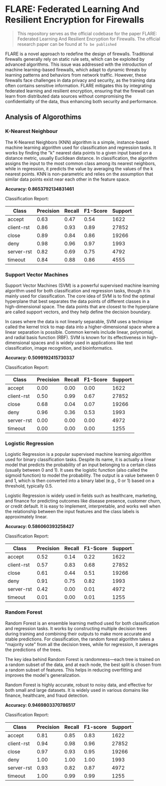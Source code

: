 # FLARE: Federated Learning And Resilient Encryption for Firewalls
> This repository serves as the official codebase for the paper FLARE: Federated Learning And Resilient Encryption for Firewalls. The official research paper can be found at ```To be published```

FLARE is a novel approach to redefine the design of firewalls. Traditional firewalls generally rely on static rule sets, which can be exploited by advanced algorithms. This issue was addressed with the introduction of machine learning-based firewalls, which adapt to dynamic threats by learning patterns and behaviors from network traffic. However, these firewalls face challenges in data privacy and security, as the training data often contains sensitive information. FLARE mitigates this by integrating federated learning and resilient encryption, ensuring that the firewall can learn from distributed data sources without compromising the confidentiality of the data, thus enhancing both security and performance.

## Analysis of Algorothims

### K-Nearest Neighbour 
The K-Nearest Neighbors (KNN) algorithm is a simple, instance-based machine learning algorithm used for classification and regression tasks. It works by finding the "k" nearest data points to a given input based on a distance metric, usually Euclidean distance. In classification, the algorithm assigns the input to the most common class among its nearest neighbors, while in regression, it predicts the value by averaging the values of the k nearest points. KNN is non-parametric and relies on the assumption that similar data points exist near each other in the feature space.

**Accuracy: 0.8653792134831461**

Classification Report:

| Class       | Precision | Recall | F1-Score | Support |
|-------------|-----------|--------|----------|---------|
| accept      | 0.63      | 0.47   | 0.54     | 1622    |
| client-rst  | 0.86      | 0.93   | 0.89     | 27852   |
| close       | 0.89      | 0.84   | 0.86     | 19266   |
| deny        | 0.98      | 0.96   | 0.97     | 1993    |
| server-rst  | 0.82      | 0.69   | 0.75     | 4792    |
| timeout     | 0.84      | 0.88   | 0.86     | 4555    |


### Support Vector Machines 
Support Vector Machines (SVM) is a powerful supervised machine learning algorithm used for both classification and regression tasks, though it is mainly used for classification. The core idea of SVM is to find the optimal hyperplane that best separates the data points of different classes in a high-dimensional space. The data points that are closest to the hyperplane are called support vectors, and they help define the decision boundary.

In cases where the data is not linearly separable, SVM uses a technique called the kernel trick to map data into a higher-dimensional space where a linear separation is possible. Common kernels include linear, polynomial, and radial basis function (RBF). SVM is known for its effectiveness in high-dimensional spaces and is widely used in applications like text classification, image recognition, and bioinformatics.

**Accuracy: 0.5099192415730337**

Classification Report:

| Class       | Precision | Recall | F1-Score | Support |
|-------------|-----------|--------|----------|---------|
| accept      | 0.00      | 0.00   | 0.00     | 1622    |
| client-rst  | 0.50      | 0.99   | 0.67     | 27852   |
| close       | 0.68      | 0.04   | 0.07     | 19266   |
| deny        | 0.96      | 0.36   | 0.53     | 1993    |
| server-rst  | 0.00      | 0.00   | 0.00     | 4972    |
| timeout     | 0.00      | 0.00   | 0.00     | 1255    |


### Logistic Regression
Logistic Regression is a popular supervised machine learning algorithm used for binary classification tasks. Despite its name, it is actually a linear model that predicts the probability of an input belonging to a certain class (usually between 0 and 1). It uses the logistic function (also called the sigmoid function) to model the probability. The output is a value between 0 and 1, which is then converted into a binary label (e.g., 0 or 1) based on a threshold, typically 0.5.

Logistic Regression is widely used in fields such as healthcare, marketing, and finance for predicting outcomes like disease presence, customer churn, or credit default. It is easy to implement, interpretable, and works well when the relationship between the input features and the class labels is approximately linear.

**Accuracy: 0.586060393258427**

Classification Report:

| Class       | Precision | Recall | F1-Score | Support |
|-------------|-----------|--------|----------|---------|
| accept      | 0.52      | 0.14   | 0.22     | 1622    |
| client-rst  | 0.57      | 0.83   | 0.68     | 27852   |
| close       | 0.61      | 0.44   | 0.51     | 19266   |
| deny        | 0.91      | 0.75   | 0.82     | 1993    |
| server-rst  | 0.42      | 0.00   | 0.01     | 4972    |
| timeout     | 0.01      | 0.00   | 0.01     | 1255    |


### Random Forest
Random Forest is an ensemble learning method used for both classification and regression tasks. It works by constructing multiple decision trees during training and combining their outputs to make more accurate and stable predictions. For classification, the random forest algorithm takes a "majority vote" from all the decision trees, while for regression, it averages the predictions of the trees.

The key idea behind Random Forest is randomness—each tree is trained on a random subset of the data, and at each node, the best split is chosen from a random subset of features. This helps in reducing overfitting and improves the model's generalization.

Random Forest is highly accurate, robust to noisy data, and effective for both small and large datasets. It is widely used in various domains like finance, healthcare, and fraud detection.

**Accuracy: 0.9469803370786517**

Classification Report:


| Class | Precision | Recall | F1-score | Support |
|---|---|---|---|---|
| accept | 0.81 | 0.85 | 0.83 | 1622 |
| client-rst | 0.94 | 0.98 | 0.96 | 27852 |
| close | 0.97 | 0.93 | 0.95 | 19266 |
| deny | 1.00 | 1.00 | 1.00 | 1993 |
| server-rst | 0.93 | 0.82 | 0.87 | 4972 |
| timeout | 1.00 | 0.99 | 0.99 | 1255 |



